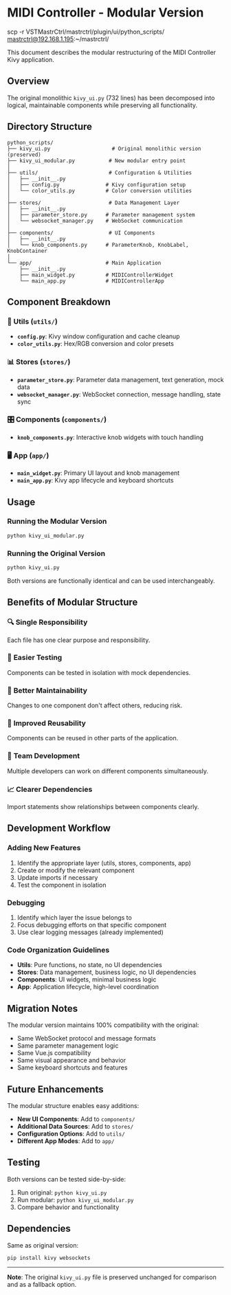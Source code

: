 # MIDI Controller - Modular Version

scp -r VSTMastrCtrl/mastrctrl/plugin/ui/python_scripts/ mastrctrl@192.168.1.195:~/mastrctrl/

This document describes the modular restructuring of the MIDI Controller Kivy application.

## Overview

The original monolithic `kivy_ui.py` (732 lines) has been decomposed into logical, maintainable components while preserving all functionality.

## Directory Structure

```
python_scripts/
├── kivy_ui.py                    # Original monolithic version (preserved)
├── kivy_ui_modular.py           # New modular entry point
│
├── utils/                       # Configuration & Utilities
│   ├── __init__.py
│   ├── config.py               # Kivy configuration setup
│   └── color_utils.py          # Color conversion utilities
│
├── stores/                      # Data Management Layer
│   ├── __init__.py
│   ├── parameter_store.py      # Parameter management system
│   └── websocket_manager.py    # WebSocket communication
│
├── components/                  # UI Components
│   ├── __init__.py
│   └── knob_components.py      # ParameterKnob, KnobLabel, KnobContainer
│
└── app/                        # Main Application
    ├── __init__.py
    ├── main_widget.py          # MIDIControllerWidget
    └── main_app.py             # MIDIControllerApp
```

## Component Breakdown

### 🔧 Utils (`utils/`)
- **`config.py`**: Kivy window configuration and cache cleanup
- **`color_utils.py`**: Hex/RGB conversion and color presets

### 📊 Stores (`stores/`)
- **`parameter_store.py`**: Parameter data management, text generation, mock data
- **`websocket_manager.py`**: WebSocket connection, message handling, state sync

### 🎛️ Components (`components/`)
- **`knob_components.py`**: Interactive knob widgets with touch handling

### 🖥️ App (`app/`)
- **`main_widget.py`**: Primary UI layout and knob management
- **`main_app.py`**: Kivy app lifecycle and keyboard shortcuts

## Usage

### Running the Modular Version
```bash
python kivy_ui_modular.py
```

### Running the Original Version
```bash
python kivy_ui.py
```

Both versions are functionally identical and can be used interchangeably.

## Benefits of Modular Structure

### 🔍 **Single Responsibility**
Each file has one clear purpose and responsibility.

### 🧪 **Easier Testing**
Components can be tested in isolation with mock dependencies.

### 🔄 **Better Maintainability**
Changes to one component don't affect others, reducing risk.

### 🚀 **Improved Reusability**
Components can be reused in other parts of the application.

### 👥 **Team Development**
Multiple developers can work on different components simultaneously.

### 📈 **Clearer Dependencies**
Import statements show relationships between components clearly.

## Development Workflow

### Adding New Features
1. Identify the appropriate layer (utils, stores, components, app)
2. Create or modify the relevant component
3. Update imports if necessary
4. Test the component in isolation

### Debugging
1. Identify which layer the issue belongs to
2. Focus debugging efforts on that specific component
3. Use clear logging messages (already implemented)

### Code Organization Guidelines
- **Utils**: Pure functions, no state, no UI dependencies
- **Stores**: Data management, business logic, no UI dependencies
- **Components**: UI widgets, minimal business logic
- **App**: Application lifecycle, high-level coordination

## Migration Notes

The modular version maintains 100% compatibility with the original:
- Same WebSocket protocol and message formats
- Same parameter management logic
- Same Vue.js compatibility
- Same visual appearance and behavior
- Same keyboard shortcuts and features

## Future Enhancements

The modular structure enables easy additions:
- **New UI Components**: Add to `components/`
- **Additional Data Sources**: Add to `stores/`
- **Configuration Options**: Add to `utils/`
- **Different App Modes**: Add to `app/`

## Testing

Both versions can be tested side-by-side:
1. Run original: `python kivy_ui.py`
2. Run modular: `python kivy_ui_modular.py`
3. Compare behavior and functionality

## Dependencies

Same as original version:
```bash
pip install kivy websockets
```

---

**Note**: The original `kivy_ui.py` file is preserved unchanged for comparison and as a fallback option. 